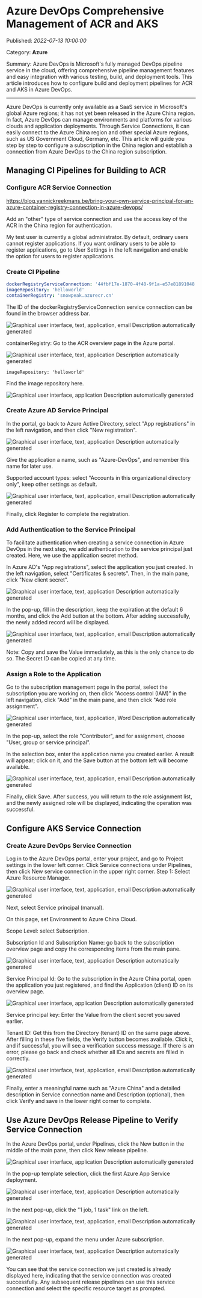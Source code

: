 # Azure DevOps Comprehensive Management of ACR and AKS

Published: *2022-07-13 10:00:00*

Category: __Azure__

Summary: Azure DevOps is Microsoft's fully managed DevOps pipeline service in the cloud, offering comprehensive pipeline management features and easy integration with various testing, build, and deployment tools. This article introduces how to configure build and deployment pipelines for ACR and AKS in Azure DevOps.

---------------------

Azure DevOps is currently only available as a SaaS service in Microsoft's global Azure regions; it has not yet been released in the Azure China region. In fact, Azure DevOps can manage environments and platforms for various clouds and application deployments. Through Service Connections, it can easily connect to the Azure China region and other special Azure regions, such as US Government Cloud, Germany, etc. This article will guide you step by step to configure a subscription in the China region and establish a connection from Azure DevOps to the China region subscription.

## Managing CI Pipelines for Building to ACR

### Configure ACR Service Connection

<https://blog.yannickreekmans.be/bring-your-own-service-principal-for-an-azure-container-registry-connection-in-azure-devops/>

Add an "other" type of service connection and use the access key of the ACR in the China region for authentication.

My test user is currently a global administrator. By default, ordinary users cannot register applications. If you want ordinary users to be able to register applications, go to User Settings in the left navigation and enable the option for users to register applications.

### Create CI Pipeline

```yaml
dockerRegistryServiceConnection: '44fbf17e-1870-4f48-9f1a-e57e81891048'
imageRepository: 'helloworld'
containerRegistry: 'snowpeak.azurecr.cn'
```

The ID of the dockerRegistryServiceConnection service connection can be found in the browser address bar.

![Graphical user interface, text, application, email Description automatically generated](../assets/img/20220713_Azure_DevOps_ACR_AKS_01.png)

containerRegistry: Go to the ACR overview page in the Azure portal.

![Graphical user interface, text, application Description automatically generated](../assets/img/20220713_Azure_DevOps_ACR_AKS_10.png)

`imageRepository: 'helloworld'`

Find the image repository here.

![Graphical user interface, application Description automatically generated](../assets/img/20220713_Azure_DevOps_ACR_AKS_11.png)

### Create Azure AD Service Principal

In the portal, go back to Azure Active Directory, select "App registrations" in the left navigation, and then click "New registration".

![Graphical user interface, text, application Description automatically generated](../assets/img/20220713_Azure_DevOps_ACR_AKS_12.png)

Give the application a name, such as "Azure-DevOps", and remember this name for later use.

Supported account types: select "Accounts in this organizational directory only", keep other settings as default.

![Graphical user interface, text, application, email Description automatically generated](../assets/img/20220713_Azure_DevOps_ACR_AKS_13.png)

Finally, click Register to complete the registration.

### Add Authentication to the Service Principal

To facilitate authentication when creating a service connection in Azure DevOps in the next step, we add authentication to the service principal just created. Here, we use the application secret method.

In Azure AD's "App registrations", select the application you just created. In the left navigation, select "Certificates & secrets". Then, in the main pane, click "New client secret".

![Graphical user interface, text, application Description automatically generated](../assets/img/20220713_Azure_DevOps_ACR_AKS_14.png)

In the pop-up, fill in the description, keep the expiration at the default 6 months, and click the Add button at the bottom. After adding successfully, the newly added record will be displayed.

![Graphical user interface, text, application, email Description automatically generated](../assets/img/20220713_Azure_DevOps_ACR_AKS_15.png)

Note: Copy and save the Value immediately, as this is the only chance to do so. The Secret ID can be copied at any time.

### Assign a Role to the Application

Go to the subscription management page in the portal, select the subscription you are working on, then click "Access control (IAM)" in the left navigation, click "Add" in the main pane, and then click "Add role assignment".

![Graphical user interface, text, application, Word Description automatically generated](../assets/img/20220713_Azure_DevOps_ACR_AKS_16.png)

In the pop-up, select the role "Contributor", and for assignment, choose "User, group or service principal".

In the selection box, enter the application name you created earlier. A result will appear; click on it, and the Save button at the bottom left will become available.

![Graphical user interface, text, application, email Description automatically generated](../assets/img/20220713_Azure_DevOps_ACR_AKS_17.png)

Finally, click Save. After success, you will return to the role assignment list, and the newly assigned role will be displayed, indicating the operation was successful.

## Configure AKS Service Connection

### Create Azure DevOps Service Connection

Log in to the Azure DevOps portal, enter your project, and go to Project settings in the lower left corner. Click Service connections under Pipelines, then click New service connection in the upper right corner. Step 1: Select Azure Resource Manager.

![Graphical user interface, text, application, email Description automatically generated](../assets/img/20220713_Azure_DevOps_ACR_AKS_02.png)

Next, select Service principal (manual).

On this page, set Environment to Azure China Cloud.

Scope Level: select Subscription.

Subscription Id and Subscription Name: go back to the subscription overview page and copy the corresponding items from the main pane.

![Graphical user interface, text, application Description automatically generated](../assets/img/20220713_Azure_DevOps_ACR_AKS_03.png)

Service Principal Id: Go to the subscription in the Azure China portal, open the application you just registered, and find the Application (client) ID on its overview page.

![Graphical user interface, application Description automatically generated](../assets/img/20220713_Azure_DevOps_ACR_AKS_04.png)

Service principal key: Enter the Value from the client secret you saved earlier.

Tenant ID: Get this from the Directory (tenant) ID on the same page above. After filling in these five fields, the Verify button becomes available. Click it, and if successful, you will see a verification success message. If there is an error, please go back and check whether all IDs and secrets are filled in correctly.

![Graphical user interface, text, application, email Description automatically generated](../assets/img/20220713_Azure_DevOps_ACR_AKS_05.png)

Finally, enter a meaningful name such as "Azure China" and a detailed description in Service connection name and Description (optional), then click Verify and save in the lower right corner to complete.

## Use Azure DevOps Release Pipeline to Verify Service Connection

In the Azure DevOps portal, under Pipelines, click the New button in the middle of the main pane, then click New release pipeline.

![Graphical user interface, application Description automatically generated](../assets/img/20220713_Azure_DevOps_ACR_AKS_06.png)

In the pop-up template selection, click the first Azure App Service deployment.

![Graphical user interface, text, application Description automatically generated](../assets/img/20220713_Azure_DevOps_ACR_AKS_07.png)

In the next pop-up, click the "1 job, 1 task" link on the left.

![Graphical user interface, text, application, email Description automatically generated](../assets/img/20220713_Azure_DevOps_ACR_AKS_08.png)

In the next pop-up, expand the menu under Azure subscription.

![Graphical user interface, text, application Description automatically generated](../assets/img/20220713_Azure_DevOps_ACR_AKS_09.png)

You can see that the service connection we just created is already displayed here, indicating that the service connection was created successfully. Any subsequent release pipelines can use this service connection and select the specific resource target as prompted.